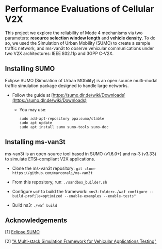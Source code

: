 # Performance Evaluations of Cellular V2X

This project we explore the reliability of Mode 4 mechanisms via two parameters: **resource selection window length** and **vehicle density**. 
To do so, we used the Simulation of Urban Mobility (SUMO) to create a sample traffic network, and ms-van3t to observe vehicular communications 
under two V2X architectures: IEEE 802.11p and 3GPP C-V2X. 

## Installing SUMO

Eclipse SUMO (Simulation of Urban MObility) is an open source multi-modal traffic simulation package designed to handle large networks.

* Follow the guide at [https://sumo.dlr.de/wiki/Downloads](https://sumo.dlr.de/wiki/Downloads)
    * You may use:

    	`sudo add-apt-repository ppa:sumo/stable`  
    	`sudo apt update`  
    	`sudo apt install sumo sumo-tools sumo-doc`
      
## Installing ms-van3t

ms-van3t is an open-source tool based in SUMO (v1.6.0+) and ns-3 (v3.33) to simulate ETSI-compliant V2X applications.
    
* Clone the ms-van3t repository:
`git clone https://github.com/marcomali/ms-van3t`

* From this repository, run: `./sandbox_builder.sh`
   
* Configure `waf` to build the framework: `<ns3-folder>./waf configure --build-profile=optimized --enable-examples --enable-tests"`

* Build ns3: `./waf build`

## Acknowledgements

<a id="1">[1]</a> [Eclipse SUMO](https://www.eclipse.org/sumo/)

<a id="2">[2]</a> ["A Multi-stack Simulation Framework for Vehicular Applications Testing"](https://doi.org/10.1145/3416014.3424603)
